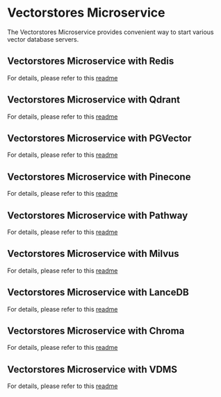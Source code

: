 # Vectorstores Microservice

The Vectorstores Microservice provides convenient way to start various vector database servers.

## Vectorstores Microservice with Redis

For details, please refer to this [readme](redis/README.md)

## Vectorstores Microservice with Qdrant

For details, please refer to this [readme](qdrant/README.md)

## Vectorstores Microservice with PGVector

For details, please refer to this [readme](pgvector/README.md)

## Vectorstores Microservice with Pinecone

For details, please refer to this [readme](pinecone/README.md)

## Vectorstores Microservice with Pathway

For details, please refer to this [readme](pathway/README.md)

## Vectorstores Microservice with Milvus

For details, please refer to this [readme](milvus/README.md)

## Vectorstores Microservice with LanceDB

For details, please refer to this [readme](lancedb/README.md)

## Vectorstores Microservice with Chroma

For details, please refer to this [readme](chroma/README.md)

## Vectorstores Microservice with VDMS

For details, please refer to this [readme](vdms/README.md)
